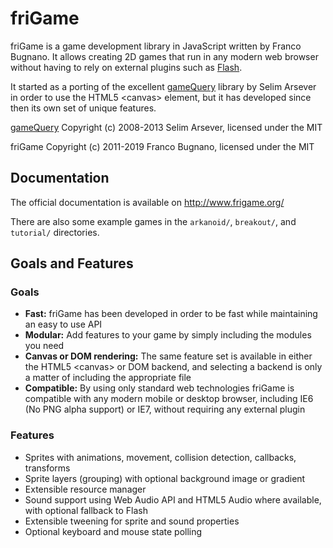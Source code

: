 # friGame

friGame is a game development library in JavaScript written by Franco Bugnano. It allows creating 2D games that run in any modern web browser
without having to rely on external plugins such as [Flash](http://www.adobe.com/go/getflashplayer).

It started as a porting of the excellent [gameQuery](http://gamequeryjs.com/) library by Selim Arsever in order to use the HTML5 &lt;canvas&gt; element, but
it has developed since then its own set of unique features.

[gameQuery](http://gamequeryjs.com/) Copyright (c) 2008-2013 Selim Arsever, licensed under the MIT

friGame Copyright (c) 2011-2019 Franco Bugnano, licensed under the MIT

## Documentation

The official documentation is available on http://www.frigame.org/

There are also some example games in the `arkanoid/`, `breakout/`, and `tutorial/` directories.

## Goals and Features

### Goals

- **Fast:** friGame has been developed in order to be fast while maintaining an easy to use API
- **Modular:** Add features to your game by simply including the modules you need
- **Canvas or DOM rendering:** The same feature set is available in either the HTML5 &lt;canvas&gt; or DOM backend, and selecting a backend is only a matter of including the appropriate file
- **Compatible:** By using only standard web technologies friGame is compatible with any modern mobile or desktop browser, including IE6 (No PNG alpha support) or IE7, without requiring any external plugin

### Features

- Sprites with animations, movement, collision detection, callbacks, transforms
- Sprite layers (grouping) with optional background image or gradient
- Extensible resource manager
- Sound support using Web Audio API and HTML5 Audio where available, with optional fallback to Flash
- Extensible tweening for sprite and sound properties
- Optional keyboard and mouse state polling

